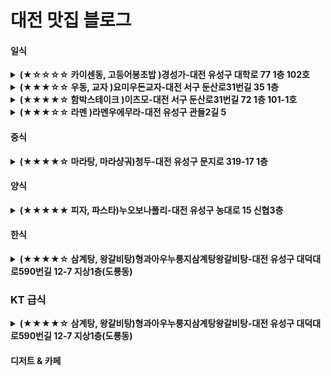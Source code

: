 # 대전 맛집 블로그


#### 일식

<details>
  <summary><b>(★☆☆☆☆ 카이센동, 고등어봉초밥 )경성가-대전 유성구 대학로 77 1층 102호</b></summary>
  <div markdown="1">
    <ul>
      <li> 밥이 상당히 질다. 회는 맛있지만, 회는 맛없기 어렵다. The rice is very tough. The sashimi is tasty, but it's hard for it to be not delicious. </li>
      <img src="./asset/photo.jpeg" width=70%>
      <img src="./asset/photo1.jpeg" width=70%>
    </ul>
  </div>
</details>

<details>
  <summary><b>(★★★☆☆ 우동, 교자 )요미우돈교자-대전 서구 둔산로31번길 35 1층</b></summary>
  <div markdown="1">
    <ul>
      <li> 우동과 같이 나오는 소스 모두 맛이 보통이었다. 만두는 맛있었으나, 비비고 왕교자와 맛이 비슷하다. 만약 이 식당이 집과 가까우면 한두번 가겠지만, 그렇지 않다면 가지 않을 것이다. The taste of the udon and its sauce was average. The dumplings were good, but their taste was similar to Bibigo's large dumplings. If this restaurant were close to my home, I would go there occasionally; otherwise, I would not.</li>
      <img src="./asset/imgimg.jpeg" width=70%>
      <img src="./asset/imgimg2.jpeg" width=70%>
      <img src="./asset/imgimg3.jpeg" width=70%>
    </ul>
  </div>
</details>

<details>
  <summary><b>(★★★★☆ 함박스테이크 )이츠모-대전 서구 둔산로31번길 72 1층 101-1호</b></summary>
  <div markdown="1">
    <ul>
      <li>한국에서 먹어본 함박중 맛있는 편이었다. 하지만  나는 함박 싫어한다.</li>
      <img src="./asset/meat1.jpeg" width=70%>
      <img src="./asset/meat2.jpeg" width=70%>
      <img src="./asset/meat3.jpeg" width=70%>
    </ul>
  </div>
</details>

<details>
  <summary><b>(★★★☆☆ 라멘 )라멘우에무라-대전 유성구 관들2길 5</b></summary>
  <div markdown="1">
    <ul>
      <li>평범한 탄탄멘, 마제소바, 그리고 라멘. 하지만 양은 많다.</li>
      <img src="./asset/ramen.jpeg" width=70%>
      <img src="./asset/ramen2.jpeg" width=70%>
      <img src="./asset/ramen3.jpeg" width=70%>
    </ul>
  </div>
</details>

#### 중식

<details>
  <summary><b>(★★★★☆ 마라탕, 마라샹궈)청두-대전 유성구 문지로 319-17 1층</b></summary>
  <div markdown="1">
    <ul>
      <li>마라샹궈하면 딱 떠오르는 그 맛. 한국에서 먹어본 마라샹궈중 3위 안에 든다. 나머지 메뉴들도 맛있어서 술먹으로 가면 좋을것 같다.</li>
      <img src="./asset/mara.jpeg" width=70%>
      <img src="./asset/mara2.jpeg" width=70%>
    </ul>
  </div>
</details>

#### 양식

<details>
  <summary><b>(★★★★★ 피자, 파스타)누오보나폴리-대전 유성구 농대로 15 신협3층</b></summary>
  <div markdown="1">
    <ul>
      <li>-태어나서 먹은 음식중 가장 맛있었음. (하지만 주변 친구들중 많은 사람들이 짜다는 평가가 많았음. 참고바람). The food I've had here is the most delicious I've ever tasted in my life. However, it's worth noting that many of my friends found the dishes to be too salty. </li>
      <img src="./asset/pizza.jpeg" width=70%>
    </ul>
  </div>
</details>

#### 한식

<details>
  <summary><b>(★★★★☆ 삼계탕, 왕갈비탕)형과아우누룽지삼계탕왕갈비탕-대전 유성구 대덕대로590번길 12-7 지상1층(도룡동)</b></summary>
  <div markdown="1">
    <ul>
      <li> 삼계탕맛이 다 거기서 거기긴 한데, 실망스러운 삼계탕 맛은 아니다.</li>
      <img src="./asset/kic.jpeg" width=70%>
    </ul>
  </div>
</details>

### KT 급식

<details>
  <summary><b>(★★★★☆ 삼계탕, 왕갈비탕)형과아우누룽지삼계탕왕갈비탕-대전 유성구 대덕대로590번길 12-7 지상1층(도룡동)</b></summary>
  <div markdown="1">
    <ul>
      <li> -</li>
      <img src="./asset/kic.jpeg" width=70%>
    </ul>
  </div>
</details>

#### 디저트 & 카페

